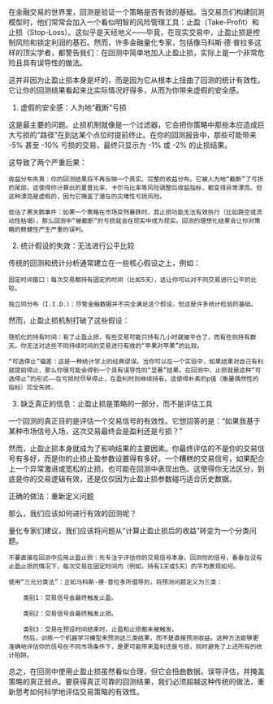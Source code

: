 在金融交易的世界里，回测是验证一个策略是否有效的基础。当交易员们构建回测模型时，他们常常会加入一个看似明智的风险管理工具：止盈（Take-Profit）和止损（Stop-Loss）。这似乎是天经地义——毕竟，在现实交易中，止盈止损是控制风险和锁定利润的基石。然而，许多金融量化专家，包括像马科斯·德·普拉多这样的顶尖学者，都警告我们：在回测中简单地加入止盈止损，实际上是一个非常危险且具有误导性的做法。

这并非因为止盈止损本身是坏的，而是因为它从根本上扭曲了回测的统计有效性。它让你的回测结果看起来比实际情况好得多，从而为你带来虚假的安全感。

1. 虚假的安全感：人为地“截断”亏损

这是最主要的问题。止损机制就像是一个过滤器，它会把你策略中那些本应造成巨大亏损的“路径”在到达某个点位时提前终止。在你的回测报告中，那些可能带来 -5% 甚至 -10% 亏损的交易，最终只显示为 -1% 或 -2% 的止损结果。

这导致了两个严重后果：

    收益分布失真：你的回测结果将不再反映一个真实、完整的收益分布。它被人为地“截断”了亏损的尾部，这使得你计算出的夏普比率、卡尔马比率等风险调整后收益指标，都变得异常漂亮。但这种漂亮是虚假的，因为它掩盖了潜在的灾难性亏损风险。

    低估了黑天鹅事件：如果一个策略在市场突然暴跌时，其止损功能无法有效执行（比如跳空或流动性枯竭），那么回测中“被截断”的亏损就会在现实中成为现实。回测的理想化结果会让你对策略的稳健性产生严重的误判。

2. 统计假设的失效：无法进行公平比较

传统的回测和统计分析通常建立在一些核心假设之上，例如：

    固定时间窗口：每次交易都持有固定的时间（比如5天），这让你可以对不同交易进行公平的比较。

    独立同分布（I.I.D.）：尽管金融数据并不完全满足这个假设，但这是许多统计检验的基础。

然而，止盈止损机制打破了这些假设：

    随机化的持有时间：有了止盈止损，有些交易可能只持有几小时就被平仓了，而有些则持有数天。你无法对这些不同持续时间的交易进行有效的“苹果对苹果”的比较。

    “可选停止”偏差：这是一种统计学上的经典谬误。当你可以在一个实验中，如果结果对自己有利就提前停止，那么你很可能会得到一个具有误导性的“显著”结果。在回测中，止损就是这种“可选停止”的形式——在亏损时尽早停止，在盈利时则继续持有。这使得朴素的p值（衡量偶然性的指标）完全失效。

3. 缺乏真正的信息：止盈止损是策略的一部分，而不是评估工具

一个回测的真正目的是评估一个交易信号的有效性。它想回答的是：“如果我基于某种市场信号入场，这次交易最终会是盈利还是亏损？”

然而，止盈止损本身就成为了影响结果的主要因素。你最终评估的不是你的交易信号有多好，而是你的止损止盈参数设置得有多好。一个糟糕的交易信号，如果配合上一个异常激进或宽松的止损，也可能在回测中表现出色。这使得你无法区分，到底是你的交易逻辑有效，还是仅仅因为止盈止损参数碰巧适合历史数据。

正确的做法：重新定义问题

那么，我们应该如何进行有效的回测呢？

量化专家们建议，我们应该将问题从“计算止盈止损后的收益”转变为一个分类问题。

    不要直接在回测中应用止盈止损：先专注于评估你的交易信号本身。回测你的信号，看看在没有止盈止损的情况下，每次交易在固定时间内（例如，持有1天或5天）的平均表现如何。

    使用“三元分类法”：正如马科斯·德·普拉多所倡导的，将预测问题定义为三类：

        类别1：交易信号会最终触发止盈。

        类别2：交易信号会最终触发止损。

        类别3：交易在预设时间结束时，止盈和止损都未被触发。
        然后，训练一个机器学习模型来预测这三类结果，而不是直接预测收益。这种方法能够更准确地评估你的信号在不同市场条件下，是更可能带来盈利还是亏损，同时避免了上述所有的统计陷阱。

总之，在回测中使用止盈止损虽然看似合理，但它会扭曲数据，误导评估，并掩盖策略的真正弱点。要获得真正可靠的回测结果，我们必须超越这种传统的做法，重新思考如何科学地评估交易策略的有效性。
